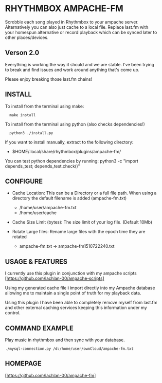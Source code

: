 # RHYTHMBOX AMPACHE-FM

Scrobble each song played in Rhythmbox to your ampache server.
Alternatively you can also just cache to a local file.
Replace last.fm with your homespun alternative or record playback
which can be synced later to other places/devices.

## Verson 2.0

Everything is working the way it should and we are stable.
I've been trying to break and find issues and work around
anything that's come up.

Please enjoy breaking those last.fm chains!

## INSTALL

To install from the terminal using make:

``` shell
  make install
```

To install from the terminal using python (also checks dependencies!)

``` shell
  python3 ./install.py
```

If you want to install manually, extract to the following directory:

* $HOME/.local/share/rhythmbox/plugins/ampache-fm/

You can test python dependencies by running:
python3 -c "import depends_test; depends_test.check()"

## CONFIGURE

* Cache Location: This can be a Directory or a full file path.
   When using a directory the default filename is added (ampache-fm.txt)
  * /home/user/ampache-fm.txt
  * /home/user/cache

* Cache Size Limit (bytes): The size limit of your log file. (Default 10Mb)

* Rotate Large files: Rename large files with the epoch time they are rotated
  * ampache-fm.txt -> ampache-fm1510722240.txt

## USAGE & FEATURES

I currently use this plugin in conjunction with my ampache scripts
[https://github.com/lachlan-00/ampache-scripts]

Using my generated cache file i import directly into my Ampache database
allowing me to maintain a single point of truth for my playback data.

Using this plugin I have been able to completely remove myself from last.fm
and other external caching services keeping this information under my control.

## COMMAND EXAMPLE

Play music in rhythmbox and then sync with your database.

``` shell
./mysql-connection.py /d:/home/user/ownCloud/ampache-fm.txt
```

## HOMEPAGE

[https://github.com/lachlan-00/ampache-fm]
